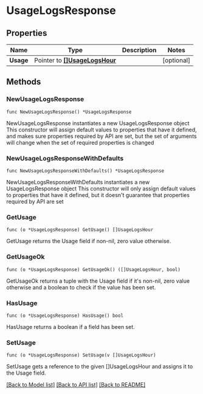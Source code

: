 # UsageLogsResponse

## Properties

Name | Type | Description | Notes
------------ | ------------- | ------------- | -------------
**Usage** | Pointer to [**[]UsageLogsHour**](UsageLogsHour.md) |  | [optional] 

## Methods

### NewUsageLogsResponse

`func NewUsageLogsResponse() *UsageLogsResponse`

NewUsageLogsResponse instantiates a new UsageLogsResponse object
This constructor will assign default values to properties that have it defined,
and makes sure properties required by API are set, but the set of arguments
will change when the set of required properties is changed

### NewUsageLogsResponseWithDefaults

`func NewUsageLogsResponseWithDefaults() *UsageLogsResponse`

NewUsageLogsResponseWithDefaults instantiates a new UsageLogsResponse object
This constructor will only assign default values to properties that have it defined,
but it doesn't guarantee that properties required by API are set

### GetUsage

`func (o *UsageLogsResponse) GetUsage() []UsageLogsHour`

GetUsage returns the Usage field if non-nil, zero value otherwise.

### GetUsageOk

`func (o *UsageLogsResponse) GetUsageOk() ([]UsageLogsHour, bool)`

GetUsageOk returns a tuple with the Usage field if it's non-nil, zero value otherwise
and a boolean to check if the value has been set.

### HasUsage

`func (o *UsageLogsResponse) HasUsage() bool`

HasUsage returns a boolean if a field has been set.

### SetUsage

`func (o *UsageLogsResponse) SetUsage(v []UsageLogsHour)`

SetUsage gets a reference to the given []UsageLogsHour and assigns it to the Usage field.


[[Back to Model list]](../README.md#documentation-for-models) [[Back to API list]](../README.md#documentation-for-api-endpoints) [[Back to README]](../README.md)


